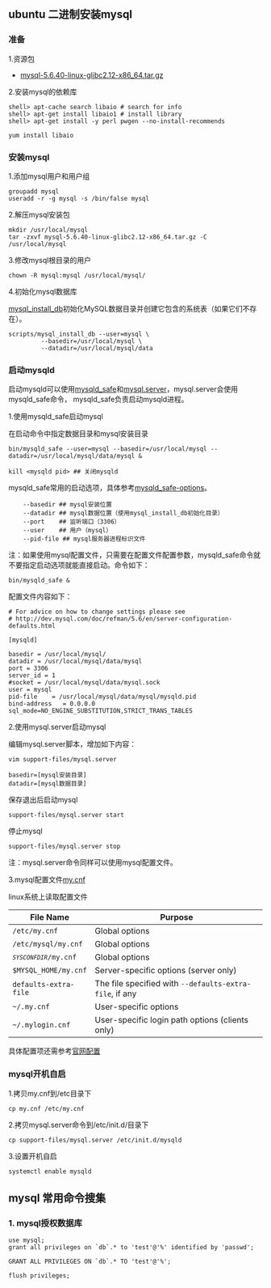 ## ubuntu 二进制安装mysql

### 准备

1.资源包

- [mysql-5.6.40-linux-glibc2.12-x86_64.tar.gz](https://dev.mysql.com/downloads/mysql/5.6.html#downloads)


2.安装mysql的依赖库

	shell> apt-cache search libaio # search for info
	shell> apt-get install libaio1 # install library
	shell> apt-get install -y perl pwgen --no-install-recommends
	
	yum install libaio

### 安装mysql

1.添加mysql用户和用户组
	
	groupadd mysql
	useradd -r -g mysql -s /bin/false mysql
2.解压mysql安装包

	mkdir /usr/local/mysql
	tar -zxvf mysql-5.6.40-linux-glibc2.12-x86_64.tar.gz -C /usr/local/mysql

3.修改mysql根目录的用户

	chown -R mysql:mysql /usr/local/mysql/

4.初始化mysql数据库

[mysql_install_db](https://dev.mysql.com/doc/refman/5.6/en/mysql-install-db.html)初始化MySQL数据目录并创建它包含的系统表（如果它们不存在）。

	scripts/mysql_install_db --user=mysql \
	         --basedir=/usr/local/mysql \
	         --datadir=/usr/local/mysql/data

### 启动mysqld

启动mysqld可以使用[mysqld_safe](https://dev.mysql.com/doc/refman/5.6/en/mysqld-safe.html)和[mysql.server](https://dev.mysql.com/doc/refman/5.6/en/mysql-server.html)，mysql.server会使用mysqld_safe命令，
mysqld_safe负责启动mysqld进程。

1.使用mysqld_safe启动mysql

在启动命令中指定数据目录和mysql安装目录

	bin/mysqld_safe --user=mysql --basedir=/usr/local/mysql --datadir=/usr/local/mysql/data/mysql & 
	
	kill <mysqld pid> ## 关闭mysqld


mysqld_safe常用的启动选项，具体参考[mysqld_safe-options](https://dev.mysql.com/doc/refman/5.6/en/mysqld-safe.html)。

		--basedir ## mysql安装位置 
		--datadir ## mysql数据位置（使用mysql_install_db初始化目录）
		--port    ## 监听端口（3306）
		--user    ## 用户（mysql）
		--pid-file ## mysql服务器进程标识文件

注：如果使用mysql配置文件，只需要在配置文件配置参数，mysqld_safe命令就不要指定启动选项就能直接启动。命令如下：

	bin/mysqld_safe &

配置文件内容如下：
	
	# For advice on how to change settings please see
	# http://dev.mysql.com/doc/refman/5.6/en/server-configuration-defaults.html
	
	[mysqld]
	
	basedir = /usr/local/mysql/
	datadir = /usr/local/mysql/data/mysql
	port = 3306
	server_id = 1
	#socket = /usr/local/mysql/data/mysql.sock
	user = mysql
	pid-file    = /usr/local/mysql/data/mysql/mysqld.pid
	bind-address   = 0.0.0.0
	sql_mode=NO_ENGINE_SUBSTITUTION,STRICT_TRANS_TABLES

2.使用mysql.server启动mysql

编辑mysql.server脚本，增加如下内容：

	vim support-files/mysql.server
	
	basedir=[mysql安装目录]
	datadir=[mysql数据目录]

保存退出后启动mysql

	support-files/mysql.server start

停止mysql

	support-files/mysql.server stop

注：mysql.server命令同样可以使用mysql配置文件。

3.mysql配置文件[my.cnf](https://dev.mysql.com/doc/refman/5.6/en/option-files.html)

linux系统上读取配置文件

<table summary="Option files read by MySQL programs on Unix and Unix-like systems."><colgroup><col width="30%"><col width="70%"></colgroup><thead><tr>
          <th scope="col">File Name</th>
          <th scope="col">Purpose</th>
        </tr></thead><tbody><tr>
          <td scope="row"><code class="filename">/etc/my.cnf</code></td>
          <td>Global options</td>
        </tr><tr>
          <td scope="row"><code class="filename">/etc/mysql/my.cnf</code></td>
          <td>Global options</td>
        </tr><tr>
          <td scope="row"><code class="filename"><em class="replaceable"><code>SYSCONFDIR</code></em>/my.cnf</code></td>
          <td>Global options</td>
        </tr><tr>
          <td scope="row"><code class="filename">$MYSQL_HOME/my.cnf</code></td>
          <td>Server-specific options (server only)</td>
        </tr><tr>
          <td scope="row"><code class="literal">defaults-extra-file</code></td>
          <td>The file specified with
            <code class="option">--defaults-extra-file</code>, if
            any</td>
        </tr><tr>
          <td scope="row"><code class="filename">~/.my.cnf</code></td>
          <td>User-specific options</td>
        </tr><tr>
          <td scope="row"><code class="filename">~/.mylogin.cnf</code></td>
          <td>User-specific login path options (clients only)</td>
</tr></tbody></table>

具体配置项还需参考[官网配置](https://dev.mysql.com/doc/refman/5.6/en/option-files.html)

### mysql开机自启

1.拷贝my.cnf到/etc目录下

	cp my.cnf /etc/my.cnf

2.拷贝mysql.server命令到/etc/init.d/目录下

	cp support-files/mysql.server /etc/init.d/mysqld

3.设置开机自启

	systemctl enable mysqld



## mysql 常用命令搜集

### 1. mysql授权数据库

	use mysql;
	grant all privileges on `db`.* to 'test'@'%' identified by 'passwd';
	
	GRANT ALL PRIVILEGES ON `db`.* TO 'test'@'%';
	 
	flush privileges;